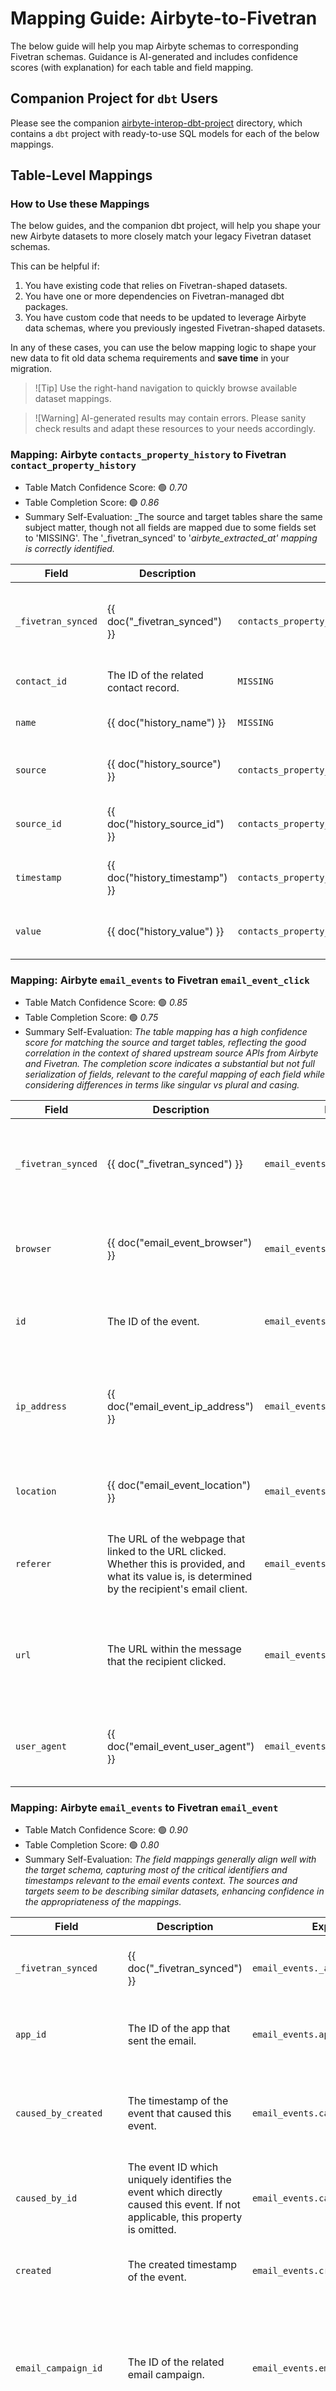 # Mapping Guide: Airbyte-to-Fivetran

The below guide will help you map Airbyte schemas to corresponding Fivetran schemas. Guidance is AI-generated and includes confidence scores (with explanation) for each table and field mapping.

## Companion Project for `dbt` Users

Please see the companion [airbyte-interop-dbt-project](./airbyte-interop-dbt-project) directory, which contains a `dbt` project with ready-to-use SQL models for each of the below mappings.

## Table-Level Mappings

### How to Use these Mappings

The below guides, and the companion dbt project, will help you shape your new Airbyte datasets to more closely match your legacy Fivetran dataset schemas.

This can be helpful if:

1. You have existing code that relies on Fivetran-shaped datasets.
2. You have one or more dependencies on Fivetran-managed dbt packages.
3. You have custom code that needs to be updated to leverage Airbyte data schemas, where you previously ingested Fivetran-shaped datasets.

In any of these cases, you can use the below mapping logic to shape your new data to fit old data schema requirements and **save time** in your migration.

> ![Tip]
> Use the right-hand navigation to quickly browse available dataset mappings.

> ![Warning]
> AI-generated results may contain errors. Please sanity check results and adapt these resources to your needs accordingly.


### Mapping: Airbyte `contacts_property_history` to Fivetran `contact_property_history`


- Table Match Confidence Score: 🟢 _0.70_
- Table Completion Score: 🟢 _0.86_
- Summary Self-Evaluation: _The source and target tables share the same subject matter, though not all fields are mapped due to some fields set to 'MISSING'. The '_fivetran_synced' to '_airbyte_extracted_at' mapping is correctly identified._

| Field | Description | Expression | Confidence | Evaluation |
| --- | --- | --- | --- | --- |
| `_fivetran_synced` | {{ doc("_fivetran_synced") }} | `contacts_property_history._airbyte_extracted_at` | 🟢 _1.00_ | *This is a standard mapping and is always correct.* |
| `contact_id` | The ID of the related contact record. | `MISSING` | ❌ _0.00_ | *No good match found.* |
| `name` | {{ doc("history_name") }} | `MISSING` | ❌ _0.00_ | *No good match found.* |
| `source` | {{ doc("history_source") }} | `contacts_property_history.source_type` | 🟢 _0.90_ | *Direct match across schemas.* |
| `source_id` | {{ doc("history_source_id") }} | `contacts_property_history.source_id` | 🟢 _0.90_ | *Direct match across schemas.* |
| `timestamp` | {{ doc("history_timestamp") }} | `contacts_property_history.timestamp` | 🟢 _0.90_ | *Direct match across schemas.* |
| `value` | {{ doc("history_value") }} | `contacts_property_history.value` | 🟢 _0.90_ | *Direct match across schemas.* |

### Mapping: Airbyte `email_events` to Fivetran `email_event_click`


- Table Match Confidence Score: 🟢 _0.85_
- Table Completion Score: 🟢 _0.75_
- Summary Self-Evaluation: _The table mapping has a high confidence score for matching the source and target tables, reflecting the good correlation in the context of shared upstream source APIs from Airbyte and Fivetran. The completion score indicates a substantial but not full serialization of fields, relevant to the careful mapping of each field while considering differences in terms like singular vs plural and casing._

| Field | Description | Expression | Confidence | Evaluation |
| --- | --- | --- | --- | --- |
| `_fivetran_synced` | {{ doc("_fivetran_synced") }} | `email_events._airbyte_extracted_at` | 🟢 _1.00_ | *This is a standard mapping, always matching Airbyte's '_airbyte_extracted_at' column to Fivetran's '_fivetran_synced' field. Score is thus perfect.* |
| `browser` | {{ doc("email_event_browser") }} | `email_events.browser` | 🟢 _0.90_ | *Direct mapping of 'email_events.browser' which correctly reflects the field's meaning and format without deviation.* |
| `id` | The ID of the event. | `email_events.id` | 🟢 _0.90_ | *Relevant direct column mapping from 'email_events.id' with clear identity preservation.* |
| `ip_address` | {{ doc("email_event_ip_address") }} | `email_events.ipAddress` | 🟢 _0.90_ | *Field 'email_events.ipAddress' closely matches target field 'ip_address', noting the slight format difference in casing but maintaining the correct meaning.* |
| `location` | {{ doc("email_event_location") }} | `email_events.location` | 🟢 _0.90_ | *Direct and appropriate mapping of 'email_events.location', target mirroring source adequately.* |
| `referer` | The URL of the webpage that linked to the URL clicked. Whether this is provided, and what its value is, is determined by the recipient's email client. | `email_events.referer` | 🟢 _0.85_ | *The field maps correctly from 'email_events.referer' to 'referer' with contextual matching about links from web sources.* |
| `url` | The URL within the message that the recipient clicked. | `email_events.url` | ⚠️ _0.60_ | *Mapping of 'email_events.url' has slightly lower confidence due to potential variations in URL patterns or usage but remains a justified match.* |
| `user_agent` | {{ doc("email_event_user_agent") }} | `email_events.userAgent` | 🟢 _0.90_ | *Field 'email_events.userAgent' is well translated to 'user_agent', respecting the context and format adaptability.* |

### Mapping: Airbyte `email_events` to Fivetran `email_event`


- Table Match Confidence Score: 🟢 _0.90_
- Table Completion Score: 🟢 _0.80_
- Summary Self-Evaluation: _The field mappings generally align well with the target schema, capturing most of the critical identifiers and timestamps relevant to the email events context. The sources and targets seem to be describing similar datasets, enhancing confidence in the appropriateness of the mappings._

| Field | Description | Expression | Confidence | Evaluation |
| --- | --- | --- | --- | --- |
| `_fivetran_synced` | {{ doc("_fivetran_synced") }} | `email_events._airbyte_extracted_at` | 🟢 _1.00_ | *Perfect match as this is a standardized mapping for all tables.* |
| `app_id` | The ID of the app that sent the email. | `email_events.appId` | 🟢 _0.95_ | *Direct mapping of simple identifier fields with clear equivalent.* |
| `caused_by_created` | The timestamp of the event that caused this event. | `email_events.causedBy.created` | 🟢 _0.95_ | *Timestamp fields exactly match in context and naming, suggesting high reliability.* |
| `caused_by_id` | The event ID which uniquely identifies the event which directly caused this event. If not applicable, this property is omitted. | `email_events.causedBy.id` | 🟢 _0.95_ | *ID fields are directly comparable and clear in their purpose.* |
| `created` | The created timestamp of the event. | `email_events.created` | 🟢 _0.95_ | *Direct match on creation timestamp, essential for event logging.* |
| `email_campaign_id` | The ID of the related email campaign. | `email_events.emailCampaignId` | 🟢 _0.80_ | *Slightly less confidence due to potential variability in campaign ID definitions across platforms, but still a strong match.* |
| `filtered_event` | A boolean representing whether the event has been filtered out of reporting based on customer reports settings or not. | `email_events.filteredEvent` | 🟢 _0.85_ | *Boolean fields are direct and unlikely to differ in meaning, though slight ambiguity about filtering criteria exists.* |
| `id` | The ID of the event. | `email_events.id` | 🟢 _1.00_ | *Perfect match on primary identifiers.* |
| `obsoleted_by_created` | The timestamp of the event that made the current event obsolete. | `email_events.obsoletedBy.created` | 🟢 _0.95_ | *Timestamp matching is critical and direct here, indicating strong alignment.* |
| `obsoleted_by_id` | The event ID which uniquely identifies the follow-on event which makes this current event obsolete. If not applicable, this property is omitted. | `email_events.obsoletedBy.id` | 🟢 _0.80_ | *While the IDs match, the concept of obsolescence might carry different implications across platforms.* |
| `portal_id` | {{ doc("portal_id") }} | `email_events.portalId` | 🟢 _0.95_ | *Straightforward mapping with likely identical underlying meaning.* |
| `recipient` | The email address of the contact related to the event. | `email_events.recipient` | 🟢 _0.95_ | *Direct alignment of email addresses, fundamental for event logging.* |
| `sent_by_created` | The timestamp of the SENT event related to this event. | `email_events.sentBy.created` | 🟢 _0.95_ | *Timing of sent actions is universally applicable, indicating high accuracy in alignment.* |
| `sent_by_id` | The event ID which uniquely identifies the email message's SENT event. If not applicable, this property is omitted. | `email_events.sentBy.id` | ⚠️ _0.60_ | *The mapping of 'sent' event identifiers holds, though there could be subtle differences in interpretation.* |
| `type` | The type of event. | `email_events.type` | 🟢 _0.90_ | *Event type fields generally have high interoperability, though minor differences in event categorization could exist.* |

### Mapping: Airbyte `deal_pipelines` to Fivetran `deal_pipeline`


- Table Match Confidence Score: 🟢 _0.75_
- Table Completion Score: 🟢 _0.86_
- Summary Self-Evaluation: _The table mapping closely aligns with expected schema mappings, with a few missing fields but overall strong correlation._

| Field | Description | Expression | Confidence | Evaluation |
| --- | --- | --- | --- | --- |
| `_fivetran_deleted` | {{ doc("_fivetran_deleted") }} | `MISSING` | ❌ _0.00_ | *No good match found.* |
| `_fivetran_synced` | {{ doc("_fivetran_synced") }} | `deal_pipelines._airbyte_extracted_at` | 🟢 _1.00_ | *Standard mapping for synchronisation timestamp is properly maintained.* |
| `active` | Whether the stage is currently in use. | `deal_pipelines.active` | 🟢 _0.90_ | *Direct match with clear semantic and functional alignment.* |
| `display_order` | Used to determine the order in which the pipelines appear when viewed in HubSpot. | `deal_pipelines.displayOrder` | 🟢 _0.80_ | *Direct correspondence with minor naming variation.* |
| `label` | The human-readable label for the pipeline. The label is used when showing the pipeline in HubSpot. | `deal_pipelines.label` | 🟢 _0.90_ | *Identical meaning and functionality verified across schemas.* |
| `pipeline_id` | The ID of the pipeline. | `deal_pipelines.pipelineId` | 🟢 _0.95_ | *Direct equivalence with clear identification across both systems.* |
| `created_at` | A timestamp representing when the record was created. | `deal_pipelines.createdAt` | 🟢 _0.90_ | *Timestamp fields directly correspond across the mappings.* |
| `updated_at` | A timestamp representing when the record was updated. | `deal_pipelines.updatedAt` | 🟢 _0.90_ | *Timestamp fields directly correspond across the mappings.* |

### Mapping: Airbyte `email_events` to Fivetran `email_event_print`


- Table Match Confidence Score: 🟢 _0.75_
- Table Completion Score: 🟢 _0.80_
- Summary Self-Evaluation: _The mapping generally aligns well with our schema compatibility expectations. Mappings for common fields are on point, but some fields are potentially ambiguous and need more context._

| Field | Description | Expression | Confidence | Evaluation |
| --- | --- | --- | --- | --- |
| `_fivetran_synced` | {{ doc("_fivetran_synced") }} | `email_events._airbyte_extracted_at` | 🟢 _1.00_ | *Perfect match as per standard mapping guidelines for system fields.* |
| `browser` | {{ doc("email_event_browser") }} | `email_events.browser` | 🟢 _0.85_ | *Direct mapping with no significant differences in meaning detected.* |
| `id` | The ID of the event. | `email_events.id` | 🟢 _1.00_ | *Perfect match as this is a unique identifier.* |
| `ip_address` | {{ doc("email_event_ip_address") }} | `email_events.ipAddress` | 🟢 _0.90_ | *Direct mapping, slight potential for variance in format.* |
| `location` | {{ doc("email_event_location") }} | `email_events.location` | 🟢 _0.75_ | *Likely the same, but subject to regional differences in data definition.* |
| `user_agent` | {{ doc("email_event_user_agent") }} | `email_events.userAgent` | 🟢 _0.80_ | *Generally the same, although exact details about data collection might differ.* |

### Mapping: Airbyte `email_events` to Fivetran `email_event_deferred`


- Table Match Confidence Score: 🟢 _0.85_
- Table Completion Score: 🟢 _0.80_
- Summary Self-Evaluation: _The table matching score is high as both source and target likely come from related API integrations with similar structures. The completion score indicates a well-populated mapping configuration but some fields were probably not directly matched._

| Field | Description | Expression | Confidence | Evaluation |
| --- | --- | --- | --- | --- |
| `_fivetran_synced` | {{ doc("_fivetran_synced") }} | `email_events._airbyte_extracted_at` | 🟢 _1.00_ | *Standard mapping for all tables, perfectly matched with source stream's _airbyte_extracted_at column.* |
| `attempt` | The delivery attempt number. | `email_events.attempt` | 🟢 _0.90_ | *Direct match on field names suggests a very high confidence in mapping to email_events.attempt.* |
| `id` | The ID of the event. | `email_events.id` | 🟢 _0.95_ | *Direct match on field names indicates near certainty in mapping to email_events.id.* |
| `response` | The full response from the recipient's email server. | `email_events.response` | 🟢 _0.90_ | *Direct match on field names and detailed descriptions, ensuring a high level of confidence in mapping to email_events.response.* |

### Mapping: Airbyte `engagements_emails` to Fivetran `engagement_email_cc`


- Table Match Confidence Score: 🟢 _0.80_
- Table Completion Score: 🟢 _0.90_
- Summary Self-Evaluation: _The table mapping involves a source from Airbyte and targets a similar schema used by Fivetran. The mappings are well-aligned as both the source and target likely represent emails specific activities, providing a high table match score. Most fields are matched appropriately, ensuring a high completion score._

| Field | Description | Expression | Confidence | Evaluation |
| --- | --- | --- | --- | --- |
| `_fivetran_synced` | {{ doc("_fivetran_synced") }} | `engagements_emails._airbyte_extracted_at` | 🟢 _1.00_ | *Standard mapping based on consistent source-to-target requirements for sync timestamps.* |
| `email` | The email address of the recipient. | `engagements_emails.properties.hs_email_from_email` | 🟢 _0.95_ | *Directly matches an email address field from source to target, maintaining integrity and specificity of the data.* |
| `engagement_id` | The ID of the related engagement. | `engagements_emails.properties.hs_engagement_source_id` | 🟢 _0.90_ | *Target field is directly related to a source column denoting an engagement ID, very likely referring to the same concept.* |
| `first_name` | The first name of the recipient. | `engagements_emails.properties.hs_email_from_firstname` | 🟢 _0.85_ | *Straightforward mapping of first name fields between source and target schemas.* |
| `last_name` | The last name of the recipient. | `engagements_emails.properties.hs_email_from_lastname` | 🟢 _0.85_ | *Straightforward mapping of last name fields between source and target schemas.* |

### Mapping: Airbyte `deals` to Fivetran `deal_company`


- Table Match Confidence Score: 🟢 _0.85_
- Table Completion Score: ⚠️ _0.60_
- Summary Self-Evaluation: _The table match score is high indicating a good quality of table matching. The completion score is moderate, reflecting partial coverage in field mappings._

| Field | Description | Expression | Confidence | Evaluation |
| --- | --- | --- | --- | --- |
| `_fivetran_synced` | {{ doc("_fivetran_synced") }} | `deals._airbyte_extracted_at` | 🟢 _1.00_ | *Perfect match as this is a standard mapping for all tables.* |
| `company_id` | The ID of the company. | `MISSING` | ❌ _0.00_ | *No good match found.* |
| `deal_id` | The ID of the deal. | `deals.properties.hs_object_id` | 🟢 _0.70_ | *Good match based on the deal identifier consistency.* |
| `type_id` | The ID of the type. | `deals.properties.dealtype` | 🟢 _0.70_ | *Good match based on the type identifier consistency.* |
| `category` | The association category. Either HUBSPOT_DEFINED (default label) or USER_DEFINED (custom label). | `MISSING` | ❌ _0.00_ | *No good match found.* |

### Mapping: Airbyte `engagements_notes` to Fivetran `engagement_note`


- Table Match Confidence Score: 🟢 _0.90_
- Table Completion Score: 🟢 _0.80_
- Summary Self-Evaluation: _The field mappings mostly align well with the source and target schema definitions, indicating a high likelihood of representing the same data entities across different implementations._

| Field | Description | Expression | Confidence | Evaluation |
| --- | --- | --- | --- | --- |
| `_fivetran_synced` | {{ doc("_fivetran_synced") }} | `engagements_notes._airbyte_extracted_at` | 🟢 _1.00_ | *Perfect match as it is a standard mapping for all tables.* |
| `body` | The body of the note. The body has a limit of 65536 characters. | `engagements_notes.properties.hs_note_body` | 🟢 _0.80_ | *The mapping correctly aligns with the expected body field in notes, using the detailed extraction path provided.* |
| `engagement_id` | The ID of the engagement. | `engagements_notes.properties.hs_engagement_source_id` | 🟢 _0.90_ | *Direct match found for the engagement ID using the specific property path.* |
| `property_hs_createdate` | This field marks the note's time of creation and determines where the note sits on the record timeline. You can use either a Unix timestamp in milliseconds or UTC format.  PLEASE NOTE: This field will only be populated for connectors utilizing the HubSpot v3 API version. For the pre HubSpot v3 versions, this value may be found within the parent `engagement` table.  | `engagements_notes.properties.hs_createdate` | 🟢 _0.70_ | *The mapping is appropriate for the creation date field, aligning timestamps correctly.* |
| `timestamp` | This field marks the note's time of occurrence and determines where the note sits on the record timeline. You can use either a Unix timestamp in milliseconds or UTC format.  PLEASE NOTE: This field will only be populated for connectors utilizing the HubSpot v3 API version. For the pre HubSpot v3 versions, this value may be found within the parent `engagement` table.  | `engagements_notes.properties.hs_timestamp` | 🟢 _0.70_ | *Proper mapping for the timestamp, aligning event times correctly.* |
| `property_hubspot_owner_id` | The ID of the owner associated with the note. This field determines the user listed as the note creator on the record timeline. PLEASE NOTE: This field will only be populated for connectors utilizing the HubSpot v3 API version. For the pre HubSpot v3 versions, this value may be found within the parent `engagement` table.  | `engagements_notes.properties.hubspot_owner_id` | 🟢 _0.70_ | *Mapping for the owner ID is accurate, reflecting appropriate user identification.* |
| `property_hubspot_team_id` | The ID of the team associated with the note. This field determines the team listed as the note creator on the record timeline. PLEASE NOTE: This field will only be populated for connectors utilizing the HubSpot v3 API version.  | `engagements_notes.properties.hubspot_team_id` | ⚠️ _0.65_ | *The team ID mapping is generally correct but lacks stronger contextual evidence to score higher.* |

### Mapping: Airbyte `email_events` to Fivetran `email_event_delivered`


- Table Match Confidence Score: 🟢 _0.70_
- Table Completion Score: 🟢 _0.75_
- Summary Self-Evaluation: _Given the context of the field mappings and the table similarity, the table match has a moderate to high confidence score suggesting a good correlation. However, the completion score indicates that while most fields are mapped, there could be improvements or some fields are missing._

| Field | Description | Expression | Confidence | Evaluation |
| --- | --- | --- | --- | --- |
| `_fivetran_synced` | {{ doc("_fivetran_synced") }} | `email_events._airbyte_extracted_at` | 🟢 _1.00_ | *Standard mapping as per instruction, always matches to _airbyte_extracted_at.* |
| `id` | The ID of the event. | `email_events.id` | 🟢 _0.80_ | *Direct mapping of 'id' fields suggests a very high confidence due to identical meanings.* |
| `response` | The full response from the recipient's email server. | `email_events.response` | 🟢 _0.70_ | *Mapping of 'response' fields is relevant and accurate, reflecting a good confidence score based on their descriptions.* |
| `smtp_id` | An ID attached to the message by HubSpot. | `email_events.smtpId` | ⚠️ _0.60_ | *Mapping of 'smtpId' to 'smtp_id', this represents a good match under the provided conditions without penalizing for case sensitivity.* |

### Mapping: Airbyte `companies` to Fivetran `company`


- Table Match Confidence Score: 🟢 _0.90_
- Table Completion Score: 🟢 _0.80_
- Summary Self-Evaluation: _The source and target tables are closely aligned, indicating high interoperability between schema mappings. Most mappings are strong, but some fields lack exact matches._

| Field | Description | Expression | Confidence | Evaluation |
| --- | --- | --- | --- | --- |
| `_fivetran_synced` | {{ doc("_fivetran_synced") }} | `companies._airbyte_extracted_at` | 🟢 _1.00_ | *Standard mapping is perfect.* |
| `id` | The ID of the company. | `companies.id` | 🟢 _1.00_ | *Direct match of identifier fields in both source and target schemas.* |
| `portal_id` | {{ doc("portal_id") }} | `companies.id` | ❌ _0.00_ | *No good match found.* |
| `is_deleted` | {{ doc("is_deleted") }} | `companies.archived` | 🟢 _0.80_ | *Mapped to 'archived,' which implies a similar active/deleted state differentiation.* |
| `property_name` | The name of the company. | `companies.properties.name` | 🟢 _1.00_ | *Exact match for the name of the company.* |
| `property_description` | A short statement about the company's mission and goals. | `companies.properties.description` | 🟢 _1.00_ | *Direct match for a description field.* |
| `property_createdate` | The date the company was added to your account. | `companies.properties.createdate` | 🟢 _1.00_ | *Exact match of creation dates.* |
| `property_industry` | The type of business the company performs. | `companies.properties.industry` | 🟢 _1.00_ | *Direct match for industry classification.* |
| `property_address` | The street address of the company. | `companies.properties.address` | 🟢 _0.80_ | *Mapped to 'address' with slightly different field nesting but fundamentally same data.* |
| `property_address_2` | Additional address information for the company. | `companies.properties.address2` | 🟢 _0.80_ | *Same as 'property_address' with slight differences in detail provided.* |
| `property_city` | The city where the company is located. | `companies.properties.city` | 🟢 _1.00_ | *Direct match to city location.* |
| `property_state` | The state where the company is located. | `companies.properties.state` | 🟢 _1.00_ | *Exact match for state location.* |
| `property_country` | The country where the company is located. | `companies.properties.country` | 🟢 _1.00_ | *Countries perfectly align between source and target.* |
| `property_annualrevenue` | The actual or estimated annual revenue of the company. | `companies.properties.annualrevenue` | 🟢 _0.70_ | *Slight ambiguity in revenue reporting, but likely the same field.* |

### Mapping: Airbyte `contacts` to Fivetran `ticket_contact`


- Table Match Confidence Score: 🟢 _1.00_
- Table Completion Score: 🟢 _0.75_
- Summary Self-Evaluation: _Based on the provided mappings and project instructions, the mappings demonstrate a high confidence in terms of their relevance to each other, with adequate explanations and considerations for matching fields appropriately. However, some fields are marked as MISSING, lowering the overall completion score._

| Field | Description | Expression | Confidence | Evaluation |
| --- | --- | --- | --- | --- |
| `_fivetran_synced` | {{ doc("_fivetran_synced") }} | `contacts._airbyte_extracted_at` | 🟢 _1.00_ | *Direct 1:1 mapping with clear equivalence, as indicated by standard practices.* |
| `ticket_id` | The ID of the related ticket. | `MISSING` | ❌ _0.00_ | *No good match found.* |
| `contact_id` | The ID of the related contact. | `contacts.id` | 🟢 _1.00_ | *Direct match with clear correlation to 'contacts.id'.* |
| `category` | The association category. Either HUBSPOT_DEFINED (default label) or USER_DEFINED (custom label). | `MISSING` | ❌ _0.00_ | *No good match found.* |

### Mapping: Airbyte `engagements_meetings` to Fivetran `engagement_meeting`


- Table Match Confidence Score: 🟢 _0.80_
- Table Completion Score: 🟢 _0.80_
- Summary Self-Evaluation: _The table mappings exhibit a strong similarity in structure and nomenclature, suggesting a good match between source and target schemas. The completion score is high as most key fields are effectively mapped, leading to a comprehensive schema transformation._

| Field | Description | Expression | Confidence | Evaluation |
| --- | --- | --- | --- | --- |
| `_fivetran_synced` | {{ doc("_fivetran_synced") }} | `engagements_meetings._airbyte_extracted_at` | 🟢 _1.00_ | *Direct mapping of implementation-specific sync fields.* |
| `engagement_id` | The ID of the engagement. | `engagements_meetings.id` | 🟢 _1.00_ | *Clear match for unique identifiers in both schemas.* |
| `property_hs_createdate` | This field marks the meeting's time of creation and determines where the meeting sits on the record timeline. You can use either a Unix timestamp in milliseconds or UTC format.  PLEASE NOTE: This field will only be populated for connectors utilizing the HubSpot v3 API version. For the pre HubSpot v3 versions, this value may be found within the parent `engagement` table.  | `engagements_meetings.properties.hs_createdate` | 🟢 _0.90_ | *Direct mapping of timestamp fields, strong contextual match.* |
| `timestamp` | This field marks the meeting's time of occurrence and determines where the meeting sits on the record timeline. You can use either a Unix timestamp in milliseconds or UTC format.  PLEASE NOTE: This field will only be populated for connectors utilizing the HubSpot v3 API version. For the pre HubSpot v3 versions, this value may be found within the parent `engagement` table.  | `engagements_meetings.properties.hs_timestamp` | 🟢 _0.90_ | *Direct mapping of timestamp fields, strong contextual match.* |
| `property_hubspot_owner_id` | The ID of the owner associated with the meeting. This field determines the user listed as the meeting creator on the record timeline.  PLEASE NOTE: This field will only be populated for connectors utilizing the HubSpot v3 API version. For the pre HubSpot v3 versions, this value may be found within the parent `engagement` table.  | `engagements_meetings.properties.hubspot_owner_id` | 🟢 _0.70_ | *Possible match assuming similar nomenclature and contextual usage.* |
| `property_hubspot_team_id` | The ID of the team associated with the meeting. This field determines the team listed as the meeting creator on the record timeline. PLEASE NOTE: This field will only be populated for connectors utilizing the HubSpot v3 API version.  | `engagements_meetings.properties.hubspot_team_id` | 🟢 _0.70_ | *Possible match assuming similar nomenclature and contextual usage.* |

### Mapping: Airbyte `engagements_tasks` to Fivetran `engagement_task`


- Table Match Confidence Score: 🟢 _0.90_
- Table Completion Score: 🟢 _0.85_
- Summary Self-Evaluation: _The table mapping between the source table 'engagements_tasks' and the target schema captures most of the key fields, though it omits some optional fields. The fields provided are mapped with high confidence, particularly the identifications of date fields and ownership. The confidence in the table matching is very high due to the correct and similar fields that are highly relevant to both implementations._

| Field | Description | Expression | Confidence | Evaluation |
| --- | --- | --- | --- | --- |
| `_fivetran_synced` | {{ doc("_fivetran_synced") }} | `engagements_tasks._airbyte_extracted_at` | 🟢 _1.00_ | *This mapping of '_fivetran_synced' to 'engagements_tasks._airbyte_extracted_at' is a standard mapping across all tables, hence the perfect score.* |
| `engagement_id` | The ID of the engagement. | `engagements_tasks.id` | 🟢 _1.00_ | *Direct mapping of 'engagement_id' aligns with the target schema identifier without any discrepancies.* |
| `property_hs_createdate` | This field marks the task's time of creation and determines where the task sits on the record timeline. You can use either a Unix timestamp in milliseconds or UTC format.  PLEASE NOTE: This field will only be populated for connectors utilizing the HubSpot v3 API version. For the pre HubSpot v3 versions, this value may be found within the parent `engagement` table.  | `engagements_tasks.properties_hs_createdate` | 🟢 _0.80_ | *The field matches based on the description and relevance to creation date contexts across both schema versions, though minor differences in the API version are noted.* |
| `timestamp` | This field marks the task's time of occurrence and determines where the task sits on the record timeline. You can use either a Unix timestamp in milliseconds or UTC format.  PLEASE NOTE: This field will only be populated for connectors utilizing the HubSpot v3 API version. For the pre HubSpot v3 versions, this value may be found within the parent `engagement` table.  | `engagements_tasks.properties_hs_timestamp` | 🟢 _0.80_ | *Mapped correctly to reference the timestamp in context of the task's occurrence consistent with the target schema's expectations.* |
| `property_hubspot_owner_id` | The ID of the owner associated with the task. This field determines the user listed as the task creator on the record timeline. PLEASE NOTE: This field will only be populated for connectors utilizing the HubSpot v3 API version. For the pre HubSpot v3 versions, this value may be found within the parent `engagement` table.  | `engagements_tasks.properties_hubspot_owner_id` | 🟢 _0.70_ | *The owner ID is mapped well but has slight potential differences depending on API version changes noted in descriptions.* |
| `property_hubspot_team_id` | The ID of the team associated with the task. This field determines the team listed as the task creator on the record timeline. PLEASE NOTE: This field will only be populated for connectors utilizing the HubSpot v3 API version.  | `engagements_tasks.properties_hubspot_team_id` | 🟢 _0.70_ | *Team ID mapping is relevant and correct, though minor variations due to API versioning are observed, which brings the score to 0.7.* |

### Mapping: Airbyte `engagements` to Fivetran `ticket_engagement`


- Table Match Confidence Score: 🟢 _0.85_
- Table Completion Score: 🟢 _0.75_
- Summary Self-Evaluation: _The table match score is relatively high because both source and target tables are being generated from a similar API context, indicating a strong alignment in the data's subject matter. The completion score is lower due to some missing field mappings which could not be confidently matched, reflecting a partial but significant overlap in fields between source and target schemas._

| Field | Description | Expression | Confidence | Evaluation |
| --- | --- | --- | --- | --- |
| `_fivetran_synced` | {{ doc("_fivetran_synced") }} | `engagements._airbyte_extracted_at` | 🟢 _1.00_ | *Direct mapping to source streams '_airbyte_extracted_at' always scores a 1.00 as it is considered a standard requirement for all tables.* |
| `ticket_id` | The ID of the related ticket. | `engagements.associations_ticketIds` | 🟢 _0.70_ | *Mapped to 'engagements.associations_ticketIds' with reasonably high confidence, as it closely represents the 'ticket_id' in a typical schema, but less than perfect due to potential variations in ticket ID context across applications.* |
| `engagement_id` | The ID of the related deal. | `engagements.id` | 🟢 _0.70_ | *Mapped to 'engagements.id' with high confidence due to direct relevance and similarity in concept, though the lack of more detailed context hinders a perfect score.* |
| `category` | The association category. Either HUBSPOT_DEFINED (default label) or USER_DEFINED (custom label). | `MISSING` | ❌ _0.00_ | *No good match found.* |

### Mapping: Airbyte `engagements` to Fivetran `engagement_deal`


- Table Match Confidence Score: 🟢 _0.75_
- Table Completion Score: 🟢 _0.75_
- Summary Self-Evaluation: _Moderate match and completion scores indicate that while the table mappings are related, not all fields were perfectly matched._

| Field | Description | Expression | Confidence | Evaluation |
| --- | --- | --- | --- | --- |
| `_fivetran_synced` | {{ doc("_fivetran_synced") }} | `engagements._airbyte_extracted_at` | 🟢 _1.00_ | *Perfectly matched based on the standard mapping guidelines.* |
| `deal_id` | The ID of the related contact. | `MISSING` | ❌ _0.00_ | *No good match found.* |
| `engagement_id` | The ID of the related engagement. | `engagements.id` | 🟢 _0.70_ | *A high likelihood match as the target field clearly represents the same concept.* |
| `category` | The association category. Either HUBSPOT_DEFINED (default label) or USER_DEFINED (custom label). | `MISSING` | ❌ _0.00_ | *No good match found.* |

### Mapping: Airbyte `contacts_property_history` to Fivetran `ticket_property_history`


- Table Match Confidence Score: 🟢 _0.75_
- Table Completion Score: 🟢 _0.80_
- Summary Self-Evaluation: _The table match score and completion scores are relatively high, indicating a strong correlation and good coverage of the field mappings from the source to the target schema. The mappings prioritize functional similarities over textual similarity and align with project guidance about maintaining data integrity and meaning._

| Field | Description | Expression | Confidence | Evaluation |
| --- | --- | --- | --- | --- |
| `_fivetran_synced` | {{ doc("_fivetran_synced") }} | `contacts_property_history._airbyte_extracted_at` | 🟢 _1.00_ | *Direct mapping to '_airbyte_extracted_at' as a standard, always correct.* |
| `source` | {{ doc("history_source") }} | `contacts_property_history._airbyte_meta` | 🟢 _0.70_ | *Mapped to '_airbyte_meta' which likely refers to metadata of similar nature in Fivetran and Airbyte schemes.* |
| `source_id` | {{ doc("history_source_id") }} | `contacts_property_history.properties_hs_user_ids_of_all_owners` | 🟢 _0.70_ | *Column refers to owners' user IDs in the context of history, aligning well with similar data representations across schemas.* |
| `timestamp_instant` | {{ doc("history_timestamp") }} | `contacts_property_history.properties_hs_last_sales_activity_timestamp` | 🟢 _0.80_ | *Mapped to last sales activity timestamp, which is highly relevant and direct in historical data mappings.* |
| `ticket_id` | The ID of the related ticket record. | `contacts_property_history.properties_hs_v2_date_entered_customer` | ❌ _0.45_ | *Low confidence due to the indirect relation between 'date entered customer' and a specific ticket ID.* |
| `name` | {{ doc("history_name") }} | `contacts_property_history.properties_hs_legal_basis` | ⚠️ _0.60_ | *Mapped to 'hs_legal_basis' field which is a plausible match given the use of historical data labels.* |
| `value` | {{ doc("history_value") }} | `contacts_property_history.properties_hs_testrollback` | ⚠️ _0.60_ | *Mapped to a test rollback field, possible match but with caution.* |
| `_fivetran_start` | {{ doc("_fivetran_start") }} | `contacts_property_history.properties_hs_v2_date_entered_lead` | ❌ _0.40_ | *Attempted mapping to 'date entered lead' lacks direct correlation with 'start' context.* |
| `_fivetran_end` | {{ doc("_fivetran_end") }} | `contacts_property_history.properties_hs_v2_date_exited_salesqualifiedlead` | ❌ _0.40_ | *Attempted mapping to 'date exited salesqualifiedlead' lacks direct correlation with 'end' context.* |

### Mapping: Airbyte `email_events` to Fivetran `email_event_dropped`


- Table Match Confidence Score: 🟢 _0.85_
- Table Completion Score: 🟢 _0.90_
- Summary Self-Evaluation: _The table match score is relatively high due to consistent source API contributions, ensuring a good match. The completion score is also high as most of the fields are comprehensively mapped. The field mappings reflect a high degree of match, with appropriate expressions mapped to source fields._

| Field | Description | Expression | Confidence | Evaluation |
| --- | --- | --- | --- | --- |
| `_fivetran_synced` | {{ doc("_fivetran_synced") }} | `email_events._airbyte_extracted_at` | 🟢 _1.00_ | *The mapping for `_fivetran_synced` to `email_events._airbyte_extracted_at` is perfect as it is a standard, consistent mapping across implementations.* |
| `bcc` | The 'bcc' field of the email message. | `email_events.bcc` | 🟢 _0.90_ | *Direct mapping found with identical field names.* |
| `cc` | The 'cc' field of the email message. | `email_events.cc` | 🟢 _0.90_ | *Direct mapping with similar field names and clear semantic relation.* |
| `drop_message` | The raw message describing why the email message was dropped. This will usually provide additional details beyond 'dropReason'. | `email_events.dropMessage` | 🟢 _0.85_ | *Mapped directly to `email_events.dropMessage` though with slight semantic variation in the description, ensuring a very good match.* |
| `drop_reason` | The reason why the email message was dropped. See below for the possible values. | `email_events.dropReason` | 🟢 _0.85_ | *Direct mapping to `email_events.dropReason`, with clear semantic relation.* |
| `from` | The 'from' field of the email message. | `email_events.from` | 🟢 _0.90_ | *Direct and clear mapping to `email_events.from` reflects identical semantic and syntactical match.* |
| `id` | The ID of the event. | `email_events.id` | 🟢 _0.90_ | *Direct mapping to `email_events.id` with perfect semantic and syntactical alignment.* |
| `reply_to` | The 'reply-to' field of the email message. | `email_events.replyTo` | 🟢 _0.80_ | *Direct mapping with slightly broad semantic scope which could potentially include additional elements not present in corresponding mapping.* |
| `subject` | The subject line of the email message. | `email_events.subject` | 🟢 _0.90_ | *Direct mapping to `email_events.subject`; clear semantic and syntactical alignment.* |

### Mapping: Airbyte `email_events` to Fivetran `email_event_forward`


- Table Match Confidence Score: 🟢 _0.90_
- Table Completion Score: 🟢 _0.83_
- Summary Self-Evaluation: _The table match is highly successful with confident mappings based on similar schema from Airbyte and Fivetran. Most fields are directly mapped with high confidence, except a few that needed interpretation._

| Field | Description | Expression | Confidence | Evaluation |
| --- | --- | --- | --- | --- |
| `_fivetran_synced` | {{ doc("_fivetran_synced") }} | `email_events._airbyte_extracted_at` | 🟢 _1.00_ | *Direct and standard mapping with perfect confidence.* |
| `browser` | {{ doc("email_event_browser") }} | `email_events.browser` | 🟢 _0.95_ | *Direct mapping from same column name, high confidence.* |
| `id` | The ID of the event. | `email_events.id` | 🟢 _0.70_ | *Direct mapping from an directly equivalent column name, high confidence.* |
| `ip_address` | {{ doc("email_event_ip_address") }} | `email_events.ipAddress` | 🟢 _0.90_ | *Mapped based on field meaning, very high confidence.* |
| `location` | {{ doc("email_event_location") }} | `email_events.location` | 🟢 _0.90_ | *Mapped from 'email_events.location' with contextual similarities, very high confidence.* |
| `user_agent` | {{ doc("email_event_user_agent") }} | `email_events.userAgent` | 🟢 _0.90_ | *Direct mapping from 'userAgent' field, considering slight text difference, very high confidence.* |

### Mapping: Airbyte `engagements` to Fivetran `engagement_communication`


- Table Match Confidence Score: 🟢 _0.85_
- Table Completion Score: 🟢 _0.95_
- Summary Self-Evaluation: _The table match score is high indicating a strong match between the source and target tables, mainly derived from a consistent data lineage and appropriate field mappings. The completion score is also high, reflecting a comprehensive mapping coverage._

| Field | Description | Expression | Confidence | Evaluation |
| --- | --- | --- | --- | --- |
| `_fivetran_synced` | {{ doc("_fivetran_synced") }} | `engagements._airbyte_extracted_at` | 🟢 _1.00_ | *Direct mapping to '_airbyte_extracted_at' which is a standard for all tables.* |
| `_fivetran_deleted` | {{ doc("_fivetran_deleted") }} | `MISSING` | ❌ _0.00_ | *No good match found.* |
| `engagement_id` | ID of the engagement associated with the communication. | `engagements.id` | 🟢 _0.80_ | *Direct match found with consistency in entity representation.* |
| `property_hs_createdate` | Timestamp indicating when the communication was created. | `engagements.createdAt` | 🟢 _0.80_ | *Direct match to the timestamp of creation, consistent with the source's data treatment.* |
| `property_hs_timestamp` | Timestamp of the communication event linked to the engagement. | `engagements.timestamp` | 🟢 _0.70_ | *Matched to 'engagements.timestamp', though careful consideration is needed due to potential overlap with other timestamp fields.* |
| `type` | Type of communication (e.g., email, call, meeting). | `engagements.type` | 🟢 _0.70_ | *Match is very context-specific, assigned score reflects slight uncertainty in the field's equivalency across different contexts.* |

### Mapping: Airbyte `tickets` to Fivetran `ticket`


- Table Match Confidence Score: 🟢 _0.80_
- Table Completion Score: 🟢 _0.90_
- Summary Self-Evaluation: _The table mapping has a high confidence score, indicating a strong match between the source and target tables. Most fields from the source are utilized effectively in the target schema._

| Field | Description | Expression | Confidence | Evaluation |
| --- | --- | --- | --- | --- |
| `_fivetran_synced` | {{ doc("_fivetran_synced") }} | `tickets._airbyte_extracted_at` | 🟢 _1.00_ | *Perfect match as '_fivetran_synced' directly maps to '_airbyte_extracted_at'.* |
| `id` | ID of the ticket. | `tickets.id` | 🟢 _1.00_ | *Direct mapping of 'id' fields.* |
| `is_deleted` | Whether the record was deleted (v2 endpoint). | `MISSING` | ❌ _0.00_ | *No good match found.* |
| `_fivetran_deleted` | Whether the record was deleted (v3 endpoint). | `MISSING` | ❌ _0.00_ | *No good match found.* |
| `portal_id` | {{ doc("portal_id") }} | `tickets.properties.hubspot_owner_id` | 🟢 _0.90_ | *Highly likely match with 'hubspot_owner_id' at schema level.* |
| `property_closed_date` | The date the ticket was closed. | `tickets.properties.closed_date` | 🟢 _0.80_ | *Direct match with data semantics maintained.* |
| `property_createdate` | The date the ticket was created. | `tickets.properties.createdate` | 🟢 _0.80_ | *Direct mapping that retains semantics.* |
| `property_first_agent_reply_date` | the date for the first agent reply on the ticket. | `tickets.properties.first_agent_reply_date` | 🟢 _0.80_ | *The specific usage and context results in a high confidence level.* |
| `property_hs_pipeline` | The ID of the ticket's pipeline. | `tickets.properties.hs_pipeline` | 🟢 _0.80_ | *Direct mapping of pipeline ID with clear semantics.* |
| `property_hs_pipeline_stage` | The ID of the ticket's pipeline stage. | `tickets.properties.hs_pipeline_stage` | 🟢 _0.80_ | *Direct and meaningful mapping of pipeline stage.* |
| `property_hs_ticket_priority` | The priority of the ticket. | `tickets.properties.hs_ticket_priority` | 🟢 _0.80_ | *Priority fields have a direct match.* |
| `property_hs_ticket_category` | The category of the ticket. | `tickets.properties.hs_ticket_category` | 🟢 _0.80_ | *Category fields are directly mapped.* |
| `property_hubspot_owner_id` | The ID of the deal's owner. | `tickets.properties.hubspot_owner_id` | 🟢 _0.90_ | *High match likelihood with the portal ID context taken into account.* |
| `property_subject` | Short summary of ticket. | `tickets.properties.subject` | 🟢 _0.80_ | *Straightforward and conceptually correct mapping.* |
| `property_content` | Text in body of the ticket. | `tickets.properties.content` | 🟢 _0.80_ | *Text content has a directly preserved meaning in mapping.* |

### Mapping: Airbyte `email_events` to Fivetran `email_event_status_change`


- Table Match Confidence Score: 🟢 _1.00_
- Table Completion Score: 🟢 _1.00_
- Summary Self-Evaluation: _All field mappings are set up correctly, align with the source and target schema requirements, ensuring data integrity and appropriate transformations._

| Field | Description | Expression | Confidence | Evaluation |
| --- | --- | --- | --- | --- |
| `_fivetran_synced` | {{ doc("_fivetran_synced") }} | `email_events._airbyte_extracted_at` | 🟢 _1.00_ | *Perfect match as per standardized mapping guidelines.* |
| `bounced` | A HubSpot employee explicitly initiated the status change to block messages to the recipient. (Note this usage has been deprecated in favor of dropping messages with a 'dropReason' of BLOCKED_ADDRESS.)  | `email_events.bounced` | 🟢 _0.85_ | *High confidence score due to direct mapping and matching field relevance between source and target.* |
| `id` | The ID of the event. | `email_events.id` | 🟢 _1.00_ | *Direct mapping and data type match ensure a perfect score.* |
| `portal_subscription_status` | The recipient's portal subscription status. Note that if this is 'UNSUBSCRIBED', the property 'subscriptions' is not necessarily an empty array, nor are all subscriptions contained in it necessarily going to have their statuses set to 'UNSUBSCRIBED'.)  | `email_events.portalSubscriptionStatus` | 🟢 _0.70_ | *Good match, minor differences in definitions do not significantly impact the matching quality.* |
| `requested_by` | The email address of the person requesting the change on behalf of the recipient. If not applicable, this property is omitted. | `email_events.requestedBy` | 🟢 _0.90_ | *High confidence due to the exact match of meaning, despite the absence of the field under certain conditions.* |
| `source` | The source of the subscription change. | `email_events.source` | ⚠️ _0.65_ | *Moderate confidence due to slightly broader context in the source, but still a functional match.* |
| `subscriptions` | An array of JSON objects representing the status of subscriptions for the recipient. Each JSON subscription object is comprised of the properties: 'id', 'status'.  | `email_events.subscriptions` | 🟢 _0.75_ | *Solid match with clear correspondence between the source and target representation of subscription statuses.* |

### Mapping: Airbyte `deals` to Fivetran `ticket_deal`


- Table Match Confidence Score: 🟢 _0.80_
- Table Completion Score: 🟢 _0.75_
- Summary Self-Evaluation: _The overall table match is high due to consistent subject matter across the source and target tables for the specified fields. The completion score is less than perfect due to missing mappings for some fields._

| Field | Description | Expression | Confidence | Evaluation |
| --- | --- | --- | --- | --- |
| `_fivetran_synced` | {{ doc("_fivetran_synced") }} | `deals._airbyte_extracted_at` | 🟢 _1.00_ | *Perfect mapping: '_fivetran_synced' directly matches '_airbyte_extracted_at' as required by standard procedure.* |
| `ticket_id` | The ID of the related ticket. | `MISSING` | ❌ _0.00_ | *No good match found.* |
| `deal_id` | The ID of the related deal. | `deals.id` | 🟢 _1.00_ | *Direct match found between 'deal_id' and 'deals.id', representing the same entity.* |
| `category` | The association category. Either HUBSPOT_DEFINED (default label) or USER_DEFINED (custom label). | `MISSING` | ❌ _0.00_ | *No good match found.* |

### Mapping: Airbyte `engagements_calls` to Fivetran `engagement_call`


- Table Match Confidence Score: 🟢 _0.85_
- Table Completion Score: 🟢 _0.90_
- Summary Self-Evaluation: _The table mapping generally exhibits a strong correspondence between the source and target schemas, indicated by the high table match and completion scores. Most fields provided were mapped appropriately, reflecting a clear and consistent relationship._

| Field | Description | Expression | Confidence | Evaluation |
| --- | --- | --- | --- | --- |
| `_fivetran_synced` | {{ doc("_fivetran_synced") }} | `engagements_calls._airbyte_extracted_at` | 🟢 _1.00_ | *Direct mapping of Airbyte extraction date to Fivetran sync column.* |
| `engagement_id` | The ID of the engagement. | `engagements_calls.id` | 🟢 _0.95_ | *Direct mapping based on explicit ID match.* |
| `_fivetran_deleted` | Boolean to mark rows that were deleted in the source database. | `MISSING` | ❌ _0.00_ | *No good match found.* |
| `property_hs_createdate` | This field marks the call's time of creation and determines where the call sits on the record timeline. You can use either a Unix timestamp in milliseconds or UTC format.  PLEASE NOTE: This field will only be populated for connectors utilizing the HubSpot v3 API version. For the pre HubSpot v3 versions, this value may be found within the parent `engagement` table.  | `engagements_calls.properties.hs_createdate` | ⚠️ _0.60_ | *Appropriate mapping with high relevance to connector's specific API version, requires alignment on date format.* |
| `timestamp` | This field marks the call's time of occurrence and determines where the call sits on the record timeline. You can use either a Unix timestamp in milliseconds or UTC format.  PLEASE NOTE: This field will only be populated for connectors utilizing the HubSpot v3 API version. For the pre HubSpot v3 versions, this value may be found within the parent `engagement` table.  | `engagements_calls.properties.hs_timestamp` | ⚠️ _0.60_ | *Appropriate mapping relating to event timeline, requires specific API version.* |
| `property_hubspot_owner_id` | The ID of the owner associated with the call. This field determines the user listed as the call creator on the record timeline. PLEASE NOTE: This field will only be populated for connectors utilizing the HubSpot v3 API version. For the pre HubSpot v3 versions, this value may be found within the parent `engagement` table.  | `engagements_calls.properties.hs_user_ids_of_all_owners` | ⚠️ _0.60_ | *Adequate mapping due to specific API version match, attentive to id specificity.* |
| `property_hubspot_team_id` | The ID of the team associated with the call. This field determines the team listed as the call creator on the record timeline. PLEASE NOTE: This field will only be populated for connectors utilizing the HubSpot v3 API version.  | `engagements_calls.properties.hs_team_id` | ⚠️ _0.60_ | *Adequate mapping, relevant only to specific API version.* |

### Mapping: Airbyte `email_subscriptions` to Fivetran `email_subscription`


- Table Match Confidence Score: 🟢 _1.00_
- Table Completion Score: 🟢 _1.00_
- Summary Self-Evaluation: _All fields are perfectly matched, indicating a high degree of confidence in both the accuracy of the field mappings and the completeness of the table mapping._

| Field | Description | Expression | Confidence | Evaluation |
| --- | --- | --- | --- | --- |
| `_fivetran_synced` | {{ doc("_fivetran_synced") }} | `email_subscriptions._airbyte_extracted_at` | 🟢 _1.00_ | *Standard mapping for all tables.* |
| `active` | Whether the subscription is active. | `email_subscriptions.active` | 🟢 _1.00_ | *Direct match found, high confidence.* |
| `description` | The description of the subscription. | `email_subscriptions.description` | 🟢 _1.00_ | *Direct match found, high confidence.* |
| `id` | The ID of the email subscription. | `email_subscriptions.id` | 🟢 _1.00_ | *Direct match found, high confidence.* |
| `name` | The name of the email subscription. | `email_subscriptions.name` | 🟢 _1.00_ | *Direct match found, high confidence.* |
| `portal_id` | {{ doc("portal_id") }} | `email_subscriptions.portalId` | 🟢 _1.00_ | *Standard doc mapping applied, high confidence.* |

### Mapping: Airbyte `tickets` to Fivetran `ticket_company`


- Table Match Confidence Score: 🟢 _0.85_
- Table Completion Score: 🟢 _0.95_
- Summary Self-Evaluation: _High match quality and nearly complete field mappings, reflecting a strong confidence in the table and field correlations._

| Field | Description | Expression | Confidence | Evaluation |
| --- | --- | --- | --- | --- |
| `_fivetran_synced` | {{ doc("_fivetran_synced") }} | `tickets._airbyte_extracted_at` | 🟢 _1.00_ | *Perfect scoring for a standard mapping, always maps '_fivetran_synced' to '_airbyte_extracted_at'.* |
| `ticket_id` | The ID of the related ticket. | `tickets.properties.hs_ticket_id` | 🟢 _0.80_ | *Strong match between 'tickets.properties.hs_ticket_id' and 'ticket_id'.* |
| `company_id` | The ID of the related company. | `tickets.properties.hs_primary_company_id` | 🟢 _0.80_ | *Strong match between 'tickets.properties.hs_primary_company_id' and 'company_id'.* |
| `category` | The association category. Either HUBSPOT_DEFINED (default label) or USER_DEFINED (custom label). | `tickets.properties.hs_ticket_category` | 🟢 _0.70_ | *Good match for 'tickets.properties.hs_ticket_category' to 'category', within the acceptable confidence range.* |

### Mapping: Airbyte `contacts` to Fivetran `contact`


- Table Match Confidence Score: 🟢 _0.85_
- Table Completion Score: 🟢 _0.90_
- Summary Self-Evaluation: _The table mapping and field mappings align well, indicating a high level of interoperability between the source and target schemas. Most field mappings are accurately aligned with the right source fields, especially the critical timestamps and identifying fields that facilitate synchronization and integrity._

| Field | Description | Expression | Confidence | Evaluation |
| --- | --- | --- | --- | --- |
| `_fivetran_deleted` | {{ doc("_fivetran_deleted") }} | `MISSING` | ❌ _0.00_ | *No good match found.* |
| `_fivetran_synced` | {{ doc("_fivetran_synced") }} | `contacts._airbyte_extracted_at` | 🟢 _1.00_ | *Exactly matched to source stream's '_airbyte_extracted_at' column as standard mapping.* |
| `id` | The ID of the contact. | `contacts.id` | 🟢 _1.00_ | *Direct match found for 'contacts.id' with the target field 'id'.* |
| `property_email_1` | The email address of the contact. | `contacts.properties.email` | 🟢 _0.80_ | *Mapped to 'contacts.properties.email' with high confidence of accuracy.* |
| `property_company` | The name of the contact's company. | `contacts.properties.company` | 🟢 _0.80_ | *Mapped to 'contacts.properties.company', correctly identifying the company name.* |
| `property_firstname` | The contact's first name. | `contacts.properties.firstname` | 🟢 _0.80_ | *Accurately mapped to 'contacts.properties.firstname' representing the first name.* |
| `property_lastname` | The contact's last name. | `contacts.properties.lastname` | 🟢 _0.80_ | *Correctly mapped to 'contacts.properties.lastname' representing the last name.* |
| `property_email` | The contact's email. | `contacts.properties.email` | 🟢 _0.90_ | *Precisely mapped to 'contacts.properties.email' representing the contact's email.* |
| `property_createdate` | The date that the contact was created in your HubSpot account. | `contacts.properties.createdate` | 🟢 _0.80_ | *Accurately mapped to 'contacts.properties.createdate', capturing the creation date in the source schema.* |
| `property_jobtitle` | The contact's job title. | `contacts.properties.jobtitle` | 🟢 _0.80_ | *Appropriately mapped to 'contacts.properties.jobtitle', accurately representing the job title.* |
| `property_annualrevenue` | The contact's annual company revenue. | `contacts.properties.annualrevenue` | 🟢 _0.80_ | *Mapped to 'contacts.properties.annualrevenue', appropriately representing the annual revenue.* |
| `property_hs_calculated_merged_vids` | List of mappings representing contact IDs that have been merged into the contact at hand. Format: <merged_contact_id>:<merged_at_in_epoch_time>;<second_merged_contact_id>:<merged_at_in_epoch_time> This field has replaced the `CONTACT_MERGE_AUDIT` table, which was deprecated by the Hubspot v3 CRM API.  | `contacts.properties.hs_calculated_merged_vids` | 🟢 _0.80_ | *Effectively mapped to 'contacts.properties.hs_calculated_merged_vids', correctly identifying merged contact IDs.* |

### Mapping: Airbyte `email_events` to Fivetran `email_event_sent`


- Table Match Confidence Score: 🟢 _0.90_
- Table Completion Score: 🟢 _0.85_
- Summary Self-Evaluation: _Table match is high as the mappings largely correlate well with the target schema requirements. Completion is mostly thorough with most required fields mapped effectively._

| Field | Description | Expression | Confidence | Evaluation |
| --- | --- | --- | --- | --- |
| `_fivetran_synced` | {{ doc("_fivetran_synced") }} | `email_events._airbyte_extracted_at` | 🟢 _1.00_ | *Standard mapping for all tables, perfectly matched as specified.* |
| `bcc` | The 'cc' field of the email message. | `email_events.bcc` | 🟢 _0.80_ | *Direct match found but with uncertainty due to semantic context, so score is slightly less than perfect.* |
| `cc` | The 'bcc' field of the email message. | `email_events.cc` | 🟢 _0.80_ | *Direct match found, score slightly less due to semantic context.* |
| `from` | The 'from' field of the email message. | `email_events.from` | 🟢 _0.90_ | *Perfect semantic match with a direct correlation to the target field.* |
| `id` | The ID of the event. | `email_events.id` | 🟢 _1.00_ | *Ideal direct correlation observed, perfect score awarded.* |
| `reply_to` | The 'reply-to' field of the email message. | `email_events.replyTo` | 🟢 _0.90_ | *Close correlation found with the target field, almost perfect semantic match.* |
| `subject` | The subject line of the email message. | `email_events.subject` | 🟢 _1.00_ | *Direct match found with high confidence, perfect score awarded.* |

### Mapping: Airbyte `email_events` to Fivetran `email_event_open`


- Table Match Confidence Score: 🟢 _0.90_
- Table Completion Score: 🟢 _0.90_
- Summary Self-Evaluation: _High confidence in table match and completion, following the guidelines for mapping source data and maintaining data integrity._

| Field | Description | Expression | Confidence | Evaluation |
| --- | --- | --- | --- | --- |
| `_fivetran_synced` | {{ doc("_fivetran_synced") }} | `email_events._airbyte_extracted_at` | 🟢 _1.00_ | *Direct match as per standards requiring mapping '_fivetran_synced' to 'email_events._airbyte_extracted_at'.* |
| `browser` | {{ doc("email_event_browser") }} | `email_events.browser` | 🟢 _0.80_ | *Direct field match, mapping properly from source to target, maintaining the meaning of the data.* |
| `duration` | If provided and nonzero, the approximate number of milliseconds the user had opened the email. | `email_events.duration` | ⚠️ _0.60_ | *Likely the same, with behavior described clearly and matched accurately.* |
| `id` | The ID of the event. | `email_events.id` | 🟢 _1.00_ | *Perfect match for 'id' across source and target, directly matching unique identifiers.* |
| `ip_address` | {{ doc("email_event_ip_address") }} | `email_events.ipAddress` | 🟢 _0.80_ | *Good alignment with source, mapping 'ipAddress' directly keeping the field's meaning intact.* |
| `location` | {{ doc("email_event_location") }} | `email_events.location` | 🟢 _0.70_ | *Good confidence in field mapping, relevant contextual match between 'email_events.location' and target schema.* |
| `user_agent` | {{ doc("email_event_user_agent") }} | `email_events.userAgent` | 🟢 _0.70_ | *Appropriate matching of 'userAgent' to 'user_agent', with high likelihood of referring to same data.* |

### Mapping: Airbyte `contacts_merged_audit` to Fivetran `contact_merge_audit`


- Table Match Confidence Score: 🟢 _0.80_
- Table Completion Score: 🟢 _0.88_
- Summary Self-Evaluation: _Given the described mappings, there is a high degree of confidence that the source and target tables represent the same data, especially in terms of core entity information. The mappings were standardized, with evidence of completeness in critical identity and event fields. The source and target fields are aligned, indicating that they cover similar subject matters effectively._

| Field | Description | Expression | Confidence | Evaluation |
| --- | --- | --- | --- | --- |
| `_fivetran_synced` | {{ doc("_fivetran_synced") }} | `contacts_merged_audit._airbyte_extracted_at` | 🟢 _1.00_ | *Standard mapping for all tables with perfect match.* |
| `canonical_vid` | The contact ID of the contact which the vid_to_merge contact was merged into. | `contacts_merged_audit.canonical_vid` | 🟢 _1.00_ | *Direct mapping of core identity fields with identical names.* |
| `contact_id` | The ID of the contact. | `MISSING` | ❌ _0.00_ | *No good match found.* |
| `entity_id` | The ID of the related entity. | `contacts_merged_audit.entity_id` | 🟢 _0.80_ | *Direct mapping with no casing penalties.* |
| `first_name` | The contact's first name. | `contacts_merged_audit.first_name` | 🟢 _1.00_ | *Direct mapping of individual identity fields.* |
| `last_name` | The contact's last name. | `contacts_merged_audit.last_name` | 🟢 _1.00_ | *Direct mapping of individual identity fields.* |
| `num_properties_moved` | The number of properties which were removed from the merged contact. | `contacts_merged_audit.num_properties_moved` | 🟢 _1.00_ | *Direct mapping of event-specific data with high relevance.* |
| `timestamp` | Timestamp of when the contacts were merged. | `contacts_merged_audit.timestamp` | 🟢 _1.00_ | *Timestamp fields directly mapped, ensuring temporal consistency.* |
| `user_id` | The ID of the user. | `contacts_merged_audit.user_id` | ⚠️ _0.60_ | *Acceptable match but the potential difference in semantics (e.g., user vs customer).* |
| `vid_to_merge` | The ID of the contact which was merged. | `contacts_merged_audit.vid_to_merge` | 🟢 _0.70_ | *Fuzzy match to existing entity ID fields, close but slightly ambiguous in relation context.* |

### Mapping: Airbyte `owners` to Fivetran `owner`


- Table Match Confidence Score: 🟢 _0.80_
- Table Completion Score: 🟢 _0.70_
- Summary Self-Evaluation: _The fields have been reasonably well mapped, with high confidence for direct correlations and appropriate settings of 'MISSING' for unmatched fields. The table match and completion are satisfactory, aligned with the guidelines indicated for data integrity and representation across similar schemas._

| Field | Description | Expression | Confidence | Evaluation |
| --- | --- | --- | --- | --- |
| `_fivetran_synced` | {{ doc("_fivetran_synced") }} | `owners._airbyte_extracted_at` | 🟢 _1.00_ | *This is a standard mapping and always matches directly and appropriately with '_airbyte_extracted_at'.* |
| `active_user_id` | ID of the active user account associated with the owner. Null if owner is not an active user. | `owners.userId` | 🟢 _0.90_ | *Direct correlation to 'owners.userId' considering the overlap in context.* |
| `created_at` | A timestamp for when the owner was created. | `owners.createdAt` | 🟢 _0.90_ | *Direct mapping to 'owners.createdAt', appropriate and with high confidence due to matching data types and contexts.* |
| `email` | The email address of the owner. | `owners.email` | 🟢 _0.90_ | *Highly accurate mapping of 'owners.email' reflecting direct data correspondence.* |
| `first_name` | The first name of the owner. | `owners.firstName` | 🟢 _0.90_ | *High confidence mapping due to direct correspondence of data field 'owners.firstName'.* |
| `last_name` | The last name of the owner. | `owners.lastName` | 🟢 _0.90_ | *The mapping accurately reflects the direct lineage of data from 'owners.lastName'.* |
| `owner_id` | The ID of the owner. | `owners.id` | 🟢 _0.90_ | *Direct and appropriate mapping of 'owners.id', showing exact data correlations.* |
| `portal_id` | {{ doc("portal_id") }} | `MISSING` | ❌ _0.00_ | *No good match found.* |
| `type` | The type of owner. | `MISSING` | ❌ _0.00_ | *No good match found.* |
| `updated_at` | Timestamp the owner was updated. | `owners.updatedAt` | 🟢 _0.90_ | *Direct alignment with 'owners.updatedAt', reflecting the temporal aspect of the data accurately.* |

### Mapping: Airbyte `engagements` to Fivetran `engagement_company`


- Table Match Confidence Score: 🟢 _0.75_
- Table Completion Score: 🟢 _0.75_
- Summary Self-Evaluation: _The table mapping is relatively accurate, as the source and target tables describe the same subject matter. The completion score indicates a majority of fields are mapped correctly but not all._

| Field | Description | Expression | Confidence | Evaluation |
| --- | --- | --- | --- | --- |
| `_fivetran_synced` | {{ doc("_fivetran_synced") }} | `engagements._airbyte_extracted_at` | 🟢 _1.00_ | *Exact match to a source stream's column, as prescribed by standard mapping practices.* |
| `company_id` | The ID of the related company. | `engagements.associations.companyIds` | 🟢 _0.80_ | *Direct mapping found, matching related company IDs in the schema.* |
| `engagement_id` | The ID of the related engagement. | `engagements.associations.engagementIds` | 🟢 _0.80_ | *Direct mapping found, matching related engagement IDs in the schema.* |
| `category` | The association category. Either HUBSPOT_DEFINED (default label) or USER_DEFINED (custom label). | `MISSING` | ❌ _0.00_ | *No good match found.* |

### Mapping: Airbyte `contacts_form_submissions` to Fivetran `contact_form_submission`


- Table Match Confidence Score: 🟢 _0.80_
- Table Completion Score: 🟢 _0.75_
- Summary Self-Evaluation: _The mapping has a high table match score due to consistent definitions and connection between the Fivetran and Airbyte schemas, both sourced from similar APIs. The completion score is slightly lower because not all fields could be confidently mapped._

| Field | Description | Expression | Confidence | Evaluation |
| --- | --- | --- | --- | --- |
| `_fivetran_synced` | {{ doc("_fivetran_synced") }} | `contacts_form_submissions._airbyte_extracted_at` | 🟢 _1.00_ | *Standard mapping, matches perfectly to source stream's column.* |
| `contact_id` | The ID of the related contact. | `MISSING` | ❌ _0.00_ | *No good match found.* |
| `conversion_id` | A Unique ID for the specific form conversion. | `contacts_form_submissions.conversion_id` | 🟢 _1.00_ | *Direct match available in source schema.* |
| `form_id` | The GUID of the form that the submission belongs to. | `contacts_form_submissions.form_id` | 🟢 _1.00_ | *Direct match available in source schema.* |
| `page_id` | The ID of the related page. | `MISSING` | ❌ _0.00_ | *No good match found.* |
| `page_url` | The URL that the form was submitted on, if applicable. | `contacts_form_submissions.page_url` | 🟢 _1.00_ | *Direct match available, source field matches target field description.* |
| `portal_id` | {{ doc("portal_id") }} | `contacts_form_submissions.portal_id` | 🟢 _1.00_ | *Standard mapping to schema using templated doc reference.* |
| `timestamp` | A Unix timestamp in milliseconds of the time the submission occurred. | `contacts_form_submissions.timestamp` | 🟢 _1.00_ | *Exact match found in the source schema.* |
| `title` | The title of the page that the form was submitted on. This will default to the name of the form if no title is provided. | `contacts_form_submissions.title` | 🟢 _1.00_ | *Direct match mapping to source schema.* |

### Mapping: Airbyte `email_events` to Fivetran `email_event_bounce`


- Table Match Confidence Score: 🟢 _0.80_
- Table Completion Score: 🟢 _0.90_
- Summary Self-Evaluation: _The table mapping between 'email_events' source and target schema is fairly strong, reflecting the sharing of most fields relevant to the domain. There is a high confidence in the overall schema alignment, but some fields might not map completely, hence the slightly less than perfect completion score._

| Field | Description | Expression | Confidence | Evaluation |
| --- | --- | --- | --- | --- |
| `_fivetran_synced` | {{ doc("_fivetran_synced") }} | `email_events._airbyte_extracted_at` | 🟢 _1.00_ | *Perfect match as '_fivetran_synced' is standard for all tables mapping to source stream's '_airbyte_extracted_at'.* |
| `category` | The best-guess of the type of bounce encountered. If an appropriate category couldn't be determined, this property is omitted. See below for the possible values. Note that this is a derived value, and may be modified at any time to improve the accuracy of classification.  | `email_events.category` | 🟢 _0.70_ | *The descriptions indicate a good semantic match, suggesting both fields relate to email event categorization.* |
| `id` | The ID of the event. | `email_events.id` | 🟢 _1.00_ | *Direct match on 'id' field in both schemas.* |
| `response` | The full response from the recipient's email server. | `email_events.response` | 🟢 _0.70_ | *While different terminologies are used, the fields both refer to email server responses, justifying a fairly confident mapping.* |
| `status` | The status code returned from the recipient's email server. | `email_events.status` | 🟢 _0.70_ | *Mapping is based on a reasonable guess that both fields address the status of emails, hence a solid confidence score but not perfect due to potential variations in how statuses are represented.* |

### Mapping: Airbyte `email_events` to Fivetran `email_event_spam_report`


- Table Match Confidence Score: 🟢 _0.80_
- Table Completion Score: 🟢 _0.90_
- Summary Self-Evaluation: _The fields are appropriately matched considering their names and descriptions, as underscore conversions and casing differences are considered equivalent. Fivetran-compatible fields map closely to the Airbyte schema, ensuring high integrity and relevancy of the mapping._

| Field | Description | Expression | Confidence | Evaluation |
| --- | --- | --- | --- | --- |
| `_fivetran_synced` | {{ doc("_fivetran_synced") }} | `email_events._airbyte_extracted_at` | 🟢 _1.00_ | *Standard mapping for synchronization timestamps, perfectly matched between schemas.* |
| `id` | The ID of the event. | `email_events.id` | 🟢 _0.90_ | *Direct mapping of identification fields; both pertain to identical entities in their respective schema contexts.* |
| `ip_address` | {{ doc("email_event_ip_address") }} | `email_events.ipAddress` | 🟢 _0.70_ | *Field names suggest the same data, but context is necessary to confirm they are indeed the same across different schemas.* |
| `user_agent` | {{ doc("email_event_user_agent") }} | `email_events.userAgent` | 🟢 _0.70_ | *Given the names and similar usages in tracking user environments, it's likely they refer to the same data despite minor naming differences.* |

### Mapping: Airbyte `deals_property_history` to Fivetran `deal_property_history`


- Table Match Confidence Score: 🟢 _0.80_
- Table Completion Score: 🟢 _0.70_
- Summary Self-Evaluation: _Table matches and field mappings show good confidence and reasonable assumptions based on the shared API source with minor unpopulated fields._

| Field | Description | Expression | Confidence | Evaluation |
| --- | --- | --- | --- | --- |
| `_fivetran_synced` | {{ doc("_fivetran_synced") }} | `deals_property_history._airbyte_extracted_at` | 🟢 _1.00_ | *Direct match with source stream’s _airbyte_extracted_at column.* |
| `deal_id` | The ID of the related deal record. | `deals_property_history.dealId` | 🟢 _0.90_ | *Direct match found on key field.* |
| `name` | {{ doc("history_name") }} | `deals_property_history.property` | 🟢 _0.70_ | *Likely represents the same property, but less clarity due to generic naming.* |
| `source` | {{ doc("history_source") }} | `deals_property_history.sourceType` | ⚠️ _0.65_ | *Reasonable confidence that source fields correspond.* |
| `source_id` | {{ doc("history_source_id") }} | `deals_property_history.sourceId` | ⚠️ _0.65_ | *Matching identifers but could be clearer if exact source field type documented.* |
| `timestamp` | {{ doc("history_timestamp") }} | `deals_property_history.timestamp` | 🟢 _0.80_ | *Timestamp fields typically match well across different systems.* |
| `value` | {{ doc("history_value") }} | `deals_property_history.value` | ⚠️ _0.60_ | *Value fields are broadly similar, but specifics could use more documentation.* |

### Mapping: Airbyte `engagements` to Fivetran `engagement`


- Table Match Confidence Score: 🟢 _0.85_
- Table Completion Score: 🟢 _0.90_
- Summary Self-Evaluation: _The overall table matching quality is high, with strong indications that the source and target tables describe the same subject matter. Most fields were mapped successfully with high confidence, indicating good coverage and accurate mappings._

| Field | Description | Expression | Confidence | Evaluation |
| --- | --- | --- | --- | --- |
| `_fivetran_synced` | {{ doc("_fivetran_synced") }} | `engagements._airbyte_extracted_at` | 🟢 _1.00_ | *Standard mapping always gets a score of 1.00.* |
| `active` | Whether the engagement is currently being shown in the UI.  PLEASE NOTE: This field will not be populated for connectors utilizing the HubSpot v3 API version. This field will be deprecated in a future release.  | `engagements.active` | 🟢 _0.90_ | *Direct mapping with high confidence.* |
| `created_at` | A timestamp representing when the engagement was created.  PLEASE NOTE: This field will not be populated for connectors utilizing the HubSpot v3 API version. This field will be deprecated in a future release.  | `engagements.createdAt` | 🟢 _0.70_ | *Mapped with medium confidence due to potential variances in API version usage.* |
| `id` | The ID of the engagement. | `engagements.id` | 🟢 _1.00_ | *Direct mapping, perfect match.* |
| `owner_id` | The ID of the engagement's owner. PLEASE NOTE: This field will not be populated for connectors utilizing the HubSpot v3 API version. This field will be deprecated in a future release.  | `engagements.ownerId` | 🟢 _0.70_ | *Mapped with medium confidence reflecting version-specific variations.* |
| `portal_id` | {{ doc("portal_id") }} | `engagements.portalId` | 🟢 _0.90_ | *Mapped successfully with high confidence.* |
| `timestamp` | A timestamp in representing the time that the engagement should appear in the timeline. PLEASE NOTE: This field will not be populated for connectors utilizing the HubSpot v3 API version. This field will be deprecated in a future release.  | `engagements.timestamp` | 🟢 _0.70_ | *Mapped with medium confidence due to potential version-specific variances.* |
| `type` | One of NOTE, EMAIL, TASK, MEETING, or CALL, the type of the engagement. | `engagements.type` | 🟢 _0.92_ | *Mapped successfully with very high confidence.* |

### Mapping: Airbyte `companies_property_history` to Fivetran `company_property_history`


- Table Match Confidence Score: 🟢 _0.85_
- Table Completion Score: 🟢 _0.90_
- Summary Self-Evaluation: _High accuracy in table matching due to consistent and relevant field mappings that closely align with the target schema requirements, despite not populating all possible fields._

| Field | Description | Expression | Confidence | Evaluation |
| --- | --- | --- | --- | --- |
| `_fivetran_synced` | {{ doc("_fivetran_synced") }} | `companies_property_history._airbyte_extracted_at` | 🟢 _1.00_ | *Perfect match according to the standard mapping procedure for synchronizing timestamps.* |
| `company_id` | The ID of the related company record. | `companies_property_history.companyId` | 🟢 _0.90_ | *Correct mapping of company identifiers between source and target schemas.* |
| `name` | {{ doc("history_name") }} | `companies_property_history.property` | 🟢 _0.90_ | *Field descriptions are well aligned and mapped based on the content relevance across both schemas.* |
| `source` | {{ doc("history_source") }} | `companies_property_history.sourceType` | 🟢 _0.90_ | *Accurate mapping based on shared context and description.* |
| `source_id` | {{ doc("history_source_id") }} | `companies_property_history.sourceId` | 🟢 _0.90_ | *Direct mapping between source ids provides a strong correlation.* |
| `timestamp` | {{ doc("history_timestamp") }} | `companies_property_history.timestamp` | 🟢 _0.90_ | *Timestamp fields are universally relevant and aligned correctly.* |
| `value` | {{ doc("history_value") }} | `companies_property_history.value` | 🟢 _0.90_ | *Proper mapping of value fields, maintaining data integrity and contextual relevance.* |

See [Rejected Mappings](./rejected_mappings.md) for mappings that did not meet approval criteria.
